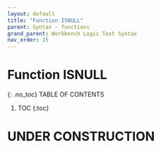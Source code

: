 ```yaml
---
layout: default
title: "Function ISNULL"
parent: Syntax - functions
grand_parent: Workbench Logic Text Syntax
nav_order: 15
---
```

# Function ISNULL
{: .no_toc}
TABLE OF CONTENTS 
1. TOC
{:toc}  
 
# UNDER CONSTRUCTION
